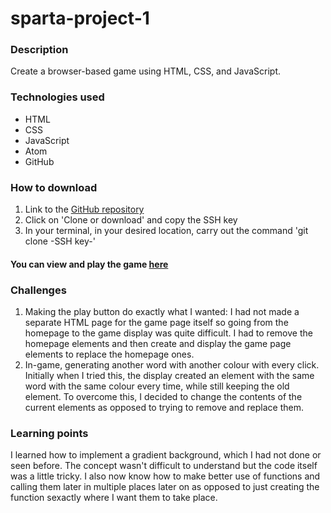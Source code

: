 # sparta-project-1
### Description
Create a browser-based game using HTML, CSS, and JavaScript.

### Technologies used
* HTML
* CSS
* JavaScript
* Atom
* GitHub

### How to download
1. Link to the [GitHub repository](https://github.com/mohammedkashim10/sparta-project-1)
2. Click on 'Clone or download' and copy the SSH key
3. In your terminal, in your desired location, carry out the command 'git clone -SSH key-'

#### You can view and play the game [here](https://mohammedkashim10.github.io/sparta-project-1/)

### Challenges
1. Making the play button do exactly what I wanted: I had not made a separate HTML page for the game page itself so going from the homepage to the game display was quite difficult. I had to remove the homepage elements and then create and display the game page elements to replace the homepage ones.
2. In-game, generating another word with another colour with every click. Initially when I tried this, the display created an element with the same word with the same colour every time, while still keeping the old element. To overcome this, I decided to change the contents of the current elements as opposed to trying to remove and replace them.

### Learning points
I learned how to implement a gradient background, which I had not done or seen before. The concept wasn't difficult to understand but the code itself was a little tricky. I also now know how to make better use of functions and calling them later in multiple places later on as opposed to just creating the function sexactly where I want them to take place.